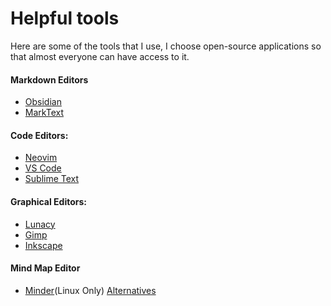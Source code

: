 # Helpful tools

Here are some of the tools that I use, I choose open-source applications so that almost everyone can have access to it.

#### Markdown Editors
- [Obsidian](https://obsidian.md/)
- [MarkText](https://github.com/marktext/marktext)

#### Code Editors:
- [Neovim](https://neovim.io/)
- [VS Code](https://code.visualstudio.com/)
- [Sublime Text](https://www.sublimetext.com/)

#### Graphical Editors:
- [Lunacy](https://icons8.com/lunacy)
- [Gimp](https://www.gimp.org/)
- [Inkscape](https://inkscape.org/)

#### Mind Map Editor
- [Minder](https://github.com/phase1geo/Minder)(Linux Only) [Alternatives](https://alternativeto.net/software/minder/)
